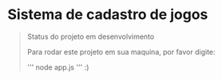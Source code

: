 # Sistema de cadastro de jogos 

> Status do projeto em desenvolvimento
>
> Para rodar este projeto em sua maquina, por favor digite:
>
> '''
node app.js
> '''
:)
